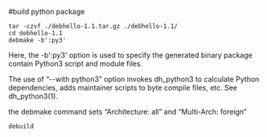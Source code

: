 #build python package

```
tar -czvf ./debhello-1.1.tar.gz ./debhello-1.1/
cd debhello-1.1
debmake -b':py3'
```

Here, the -b':py3' option is used to specify the generated binary package 
contain Python3 script and module files.


The use of “--with python3” option invokes dh_python3 to calculate Python 
dependencies, adds maintainer scripts to byte compile files, etc. See 
dh_python3(1).


the debmake command sets “Architecture: all” and “Multi-Arch: foreign”


```
debuild
```
